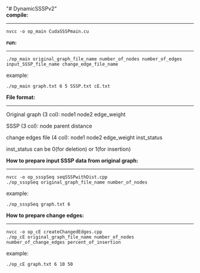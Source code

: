 "# DynamicSSSPv2"   
**compile:**
_____________
```shell
nvcc -o op_main CudaSSSPmain.cu
```

**run:**
_____________
```shell
./op_main original_graph_file_name number_of_nodes number_of_edges input_SSSP_file_name change_edge_file_name
```

example:  
```shell
./op_main graph.txt 6 5 SSSP.txt cE.txt
```


**File format:**
_____________

Original graph (3 col):
node1 node2 edge_weight

SSSP (3 col):
node parent distance

change edges file (4 col):
node1 node2 edge_weight inst_status

inst_status can be 0(for deletion) or 1(for insertion)

**How to prepare input SSSP data from original graph:**
___________________________________________________
```shell
nvcc -o op_ssspSeq seqSSSPwithDist.cpp
./op_ssspSeq original_graph_file_name number_of_nodes
```
example:  
```shell
./op_ssspSeq graph.txt 6
```

**How to prepare change edges:**
____________________________
```shell
nvcc -o op_cE createChangedEdges.cpp  
./op_cE original_graph_file_name number_of_nodes number_of_change_edges percent_of_insertion  
```
example:  
```shell
./op_cE graph.txt 6 10 50
```